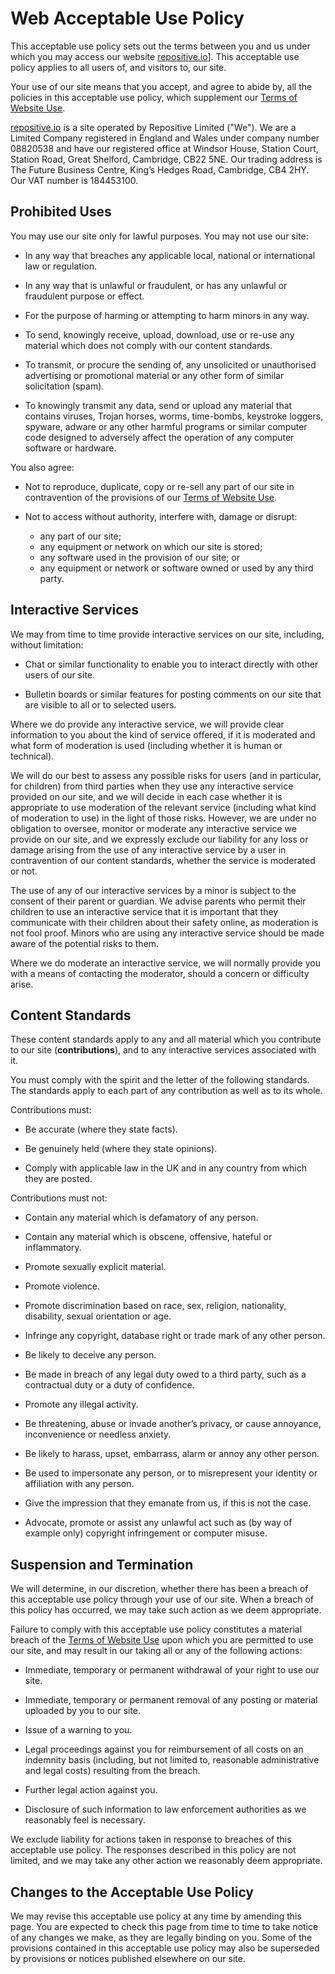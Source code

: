 # Web Acceptable Use Policy

This acceptable use policy sets out the terms between you and us under which you may
access our website [repositive.io](https://repositive.io)]. This acceptable
use policy applies to all users of, and visitors to, our site.

Your use of our site means that you accept, and agree to abide by, all the policies in
this acceptable use policy, which supplement our [Terms of Website Use](/policies?tab=terms).

[repositive.io](https://repositive.io) is a site operated by Repositive Limited
("We"). We are a Limited Company registered in England and Wales under company number
08820538 and have our registered office at Windsor House, Station Court, Station Road,
Great Shelford, Cambridge, CB22 5NE. Our trading address is The Future Business Centre,
King’s Hedges Road, Cambridge, CB4 2HY. Our VAT number is 184453100.

## Prohibited Uses

You may use our site only for lawful purposes. You may not use our site:

* In any way that breaches any applicable local, national or international law or
regulation.

* In any way that is unlawful or fraudulent, or has any unlawful or fraudulent
purpose or effect.

* For the purpose of harming or attempting to harm minors in any way.

* To send, knowingly receive, upload, download, use or re-use any material which
does not comply with our content standards.

* To transmit, or procure the sending of, any unsolicited or unauthorised
advertising or promotional material or any other form of similar solicitation (spam).

* To knowingly transmit any data, send or upload any material that contains viruses,
Trojan horses, worms, time-bombs, keystroke loggers, spyware, adware or any other
harmful programs or similar computer code designed to adversely affect the operation
of any computer software or hardware.

You also agree:

* Not to reproduce, duplicate, copy or re-sell any part of our site in contravention
of the provisions of our [Terms of Website Use](/policies?tab=terms).

* Not to access without authority, interfere with, damage or disrupt:

  * any part of our site;
  * any equipment or network on which our site is stored;
  * any software used in the provision of our site; or
  * any equipment or network or software owned or used by any third party.

## Interactive Services

We may from time to time provide interactive services on our site, including,
without limitation:

* Chat or similar functionality to enable you to interact directly with other users of our site.

* Bulletin boards or similar features for posting comments on our site that are
visible to all or to selected users.

Where we do provide any interactive service, we will provide clear information to
you about the kind of service offered, if it is moderated and what form of moderation
is used (including whether it is human or technical).

We will do our best to assess any possible risks for users (and in particular, for children)
from third parties when they use any interactive service provided on our site, and we will decide
in each case whether it is appropriate to use moderation of the relevant service (including what
kind of moderation to use) in the light of those risks. However, we are under no obligation to
oversee, monitor or moderate any interactive service we provide on our site, and we expressly
exclude our liability for any loss or damage arising from the use of any interactive service
by a user in contravention of our content standards, whether the service is moderated or not.

The use of any of our interactive services by a minor is subject to the consent of their parent
or guardian. We advise parents who permit their children to use an interactive service that it
is important that they communicate with their children about their safety online, as moderation
is not fool proof. Minors who are using any interactive service should be made aware of the
potential risks to them.

Where we do moderate an interactive service, we will normally provide you with a means
of contacting the moderator, should a concern or difficulty arise.

## Content Standards

These content standards apply to any and all material which you contribute to our site
(**contributions**), and to any interactive services associated with it.

You must comply with the spirit and the letter of the following standards. The
standards apply to each part of any contribution as well as to its whole.

Contributions must:

* Be accurate (where they state facts).

* Be genuinely held (where they state opinions).

* Comply with applicable law in the UK and in any country from which they are posted.

Contributions must not:

* Contain any material which is defamatory of any person.

* Contain any material which is obscene, offensive, hateful or inflammatory.

* Promote sexually explicit material.

* Promote violence.

* Promote discrimination based on race, sex, religion, nationality, disability, sexual orientation or age.

* Infringe any copyright, database right or trade mark of any other person.

* Be likely to deceive any person.

* Be made in breach of any legal duty owed to a third party, such as a contractual duty or a duty of confidence.

* Promote any illegal activity.

* Be threatening, abuse or invade another’s privacy, or cause annoyance, inconvenience or needless anxiety.

* Be likely to harass, upset, embarrass, alarm or annoy any other person.

* Be used to impersonate any person, or to misrepresent your identity or affiliation with any person.

* Give the impression that they emanate from us, if this is not the case.

* Advocate, promote or assist any unlawful act such as (by way of example only) copyright infringement or computer misuse.

## Suspension and Termination

We will determine, in our discretion, whether there has been a breach of this acceptable
use policy through your use of our site. When a breach of this policy has occurred,
we may take such action as we deem appropriate.

Failure to comply with this acceptable use policy constitutes a material breach
of the [Terms of Website Use](/policies?tab=terms)
upon which you are permitted to use our site, and may result in our taking all or
any of the following actions:

* Immediate, temporary or permanent withdrawal of your right to use our site.

* Immediate, temporary or permanent removal of any posting or material uploaded by you to our site.

* Issue of a warning to you.

* Legal proceedings against you for reimbursement of all costs on an indemnity
basis (including, but not limited to, reasonable administrative and legal costs)
resulting from the breach.

* Further legal action against you.

* Disclosure of such information to law enforcement authorities as we reasonably feel is necessary.

We exclude liability for actions taken in response to breaches of this acceptable use policy.
The responses described in this policy are not limited, and we may take any other action
we reasonably deem appropriate.

## Changes to the Acceptable Use Policy

We may revise this acceptable use policy at any time by amending this page. You
are expected to check this page from time to time to take notice of any changes we
make, as they are legally binding on you. Some of the provisions contained in this
acceptable use policy may also be superseded by provisions or notices published
elsewhere on our site.
